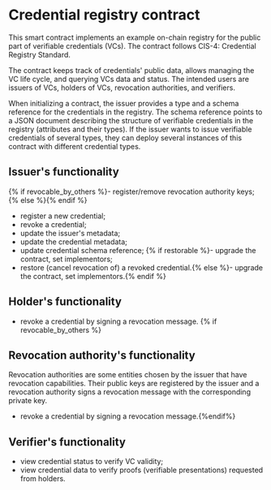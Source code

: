 # Credential registry contract

This smart contract implements an example on-chain registry for the public
part of verifiable credentials (VCs). The contract follows CIS-4: Credential
Registry Standard.

The contract keeps track of credentials' public data, allows managing the
VC life cycle, and querying VCs data and status. The intended users are
issuers of VCs, holders of VCs, revocation authorities, and verifiers.

When initializing a contract, the issuer provides a type and a schema
reference for the credentials in the registry. The schema reference points
to a JSON document describing the structure of verifiable credentials in the
registry (attributes and their types). If the issuer wants to issue
verifiable credentials of several types, they can deploy several instances
of this contract with different credential types.

## Issuer's functionality

{% if revocable_by_others %}- register/remove revocation authority keys;{% else %}{% endif %}
- register a new credential;
- revoke a credential;
- update the issuer's metadata;
- update the credential metadata;
- update credential schema reference;
{% if restorable %}- upgrade the contract, set implementors;
- restore (cancel revocation of) a revoked credential.{% else %}- upgrade the contract, set implementors.{% endif %}

## Holder's functionality

- revoke a credential by signing a revocation message.
{% if revocable_by_others %}
## Revocation authority's functionality

Revocation authorities are some entities chosen by the issuer that have
revocation capabilities. Their public keys are registered by the issuer and
a revocation authority signs a revocation message with the corresponding
private key.

- revoke a credential by signing a revocation message.{%endif%}

## Verifier's functionality

- view credential status to verify VC validity;
- view credential data to verify proofs (verifiable presentations) requested
  from holders.
